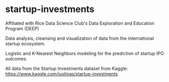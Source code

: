 # startup-investments
Affiliated with Rice Data Science Club's Data Exploration and Education Program (DEEP)

Data analysis, cleansing and visualization of data from the international startup ecosystem. 

Logistic and K-Nearest Neighbors modeling for the prediction of startup IPO outcomes. 

All data from the Startup Investments dataset from Kaggle: https://www.kaggle.com/justinas/startup-investments
